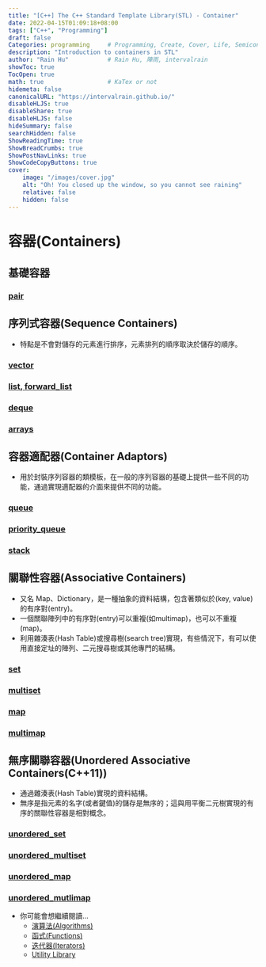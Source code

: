 ```yaml
---
title: "[C++] The C++ Standard Template Library(STL) - Container"
date: 2022-04-15T01:09:18+08:00
tags: ["C++", "Programming"]
draft: false
Categories: programming     # Programming, Create, Cover, Life, Semiconductor, Leetcode, Logic Design, Daily, OS, CS50, CA
description: "Introduction to containers in STL"
author: "Rain Hu"           # Rain Hu, 陣雨, intervalrain
showToc: true
TocOpen: true
math: true                  # KaTex or not
hidemeta: false
canonicalURL: "https://intervalrain.github.io/"
disableHLJS: true
disableShare: true
disableHLJS: false
hideSummary: false
searchHidden: false
ShowReadingTime: true
ShowBreadCrumbs: true
ShowPostNavLinks: true
ShowCodeCopyButtons: true
cover:
    image: "/images/cover.jpg"
    alt: "Oh! You closed up the window, so you cannot see raining"
    relative: false
    hidden: false
---
```


# 容器(Containers)
## 基礎容器
### [pair](/posts/c++/stl_pair)
## 序列式容器(Sequence Containers)
+ 特點是不會對儲存的元素進行排序，元素排列的順序取決於儲存的順序。
### [vector](/posts/c++/stl_vector)
### [list, forward_list](/posts/c++/stl_list)
### [deque](/posts/c++/stl_deque)
### [arrays](/posts/c++/stl_arrays)
## 容器適配器(Container Adaptors)
+ 用於封裝序列容器的類模板，在一般的序列容器的基礎上提供一些不同的功能，通過實現適配器的介面來提供不同的功能。
### [queue](/posts/c++/stl_queue)
### [priority_queue](/posts/c++/stl_priority_queue)
### [stack](/posts/c++/stl_stack)
## 關聯性容器(Associative Containers)
+ 又名 Map、Dictionary，是一種抽象的資料結構，包含著類似於(key, value)的有序對(entry)。
+ 一個關聯陣列中的有序對(entry)可以重複(如multimap)，也可以不重複(map)。
+ 利用雜湊表(Hash Table)或搜尋樹(search tree)實現，有些情況下，有可以使用直接定址的陣列、二元搜尋樹或其他專門的結構。
### [set](/posts/c++/stl_set)
### [multiset](/posts/c++/stl_multiset)
### [map](/posts/c++/stl_map)
### [multimap](/posts/c++/stl_multimap)
## 無序關聯容器(Unordered Associative Containers(C++11))
+ 通過雜湊表(Hash Table)實現的資料結構。
+ 無序是指元素的名字(或者鍵值)的儲存是無序的；這與用平衡二元樹實現的有序的關聯性容器是相對概念。
### [unordered_set](/posts/c++/stl_unordered_set)
### [unordered_multiset](/posts/c++/stl_unordered_multiset)
### [unordered_map](/posts/c++/stl_unordered_map)
### [unordered_mutlimap](/posts/c++/stl_unordered_multimap)

+ 你可能會想繼續閱讀…
    + [演算法(Algorithms)](/posts/c++/stl_algo)
    + [函式(Functions)](/posts/c++/stl_function)
    + [迭代器(Iterators)](/posts/c++/stl_iterator)
    + [Utility Library](/posts/c++/stl_util)